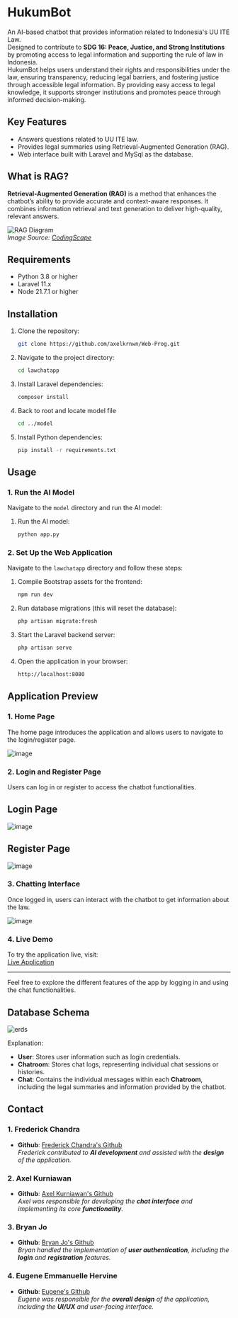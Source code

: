# HukumBot
An AI-based chatbot that provides information related to Indonesia's UU ITE Law.  
Designed to contribute to **SDG 16: Peace, Justice, and Strong Institutions** by promoting access to legal information and supporting the rule of law in Indonesia.  
HukumBot helps users understand their rights and responsibilities under the law, ensuring transparency, reducing legal barriers, and fostering justice through accessible legal information. By providing easy access to legal knowledge, it supports stronger institutions and promotes peace through informed decision-making.

## Key Features
- Answers questions related to UU ITE law.
- Provides legal summaries using Retrieval-Augmented Generation (RAG).
- Web interface built with Laravel and MySql as the database.

## What is RAG?
**Retrieval-Augmented Generation (RAG)** is a method that enhances the chatbot’s ability to provide accurate and context-aware responses. It combines information retrieval and text generation to deliver high-quality, relevant answers.

![RAG Diagram](https://github.com/user-attachments/assets/1d83e588-ae85-4a13-9abe-c25483bc5154)  
*Image Source: [CodingScape](https://codingscape.com/blog/rag-101-what-is-rag-and-why-does-it-matter)*

## Requirements
  - Python 3.8 or higher
  - Laravel 11.x
  - Node 21.7.1 or higher

## Installation

1. Clone the repository:
   ```bash
   git clone https://github.com/axelkrnwn/Web-Prog.git

2. Navigate to the project directory:
   ```bash
   cd lawchatapp

3. Install Laravel dependencies:
   ```bash
   composer install

4. Back to root and locate model file
   ```bash
   cd ../model

5. Install Python dependencies:
   ```bash
   pip install -r requirements.txt

## Usage

### 1. Run the AI Model

Navigate to the `model` directory and run the AI model:

1. Run the AI model:
   ```bash
   python app.py

### 2. Set Up the Web Application

Navigate to the `lawchatapp` directory and follow these steps:

1. Compile Bootstrap assets for the frontend:
   ```bash
   npm run dev
   
2. Run database migrations (this will reset the database):
   ```bash
   php artisan migrate:fresh

3. Start the Laravel backend server:
   ```bash
   php artisan serve

4. Open the application in your browser:
   ```bash
   http://localhost:8080

## Application Preview

### 1. **Home Page**

The home page introduces the application and allows users to navigate to the login/register page.

![image](https://github.com/user-attachments/assets/ff2332f3-811e-49ee-9e32-806ab326cb3f)

### 2. **Login and Register Page**

Users can log in or register to access the chatbot functionalities.

## Login Page
![image](https://github.com/user-attachments/assets/b3235798-ae1b-43d5-9af7-a53987faef28)

## Register Page
![image](https://github.com/user-attachments/assets/f4f626fc-068d-4940-8703-4b4b94310852)

### 3. **Chatting Interface**

Once logged in, users can interact with the chatbot to get information about the law.

![image](https://github.com/user-attachments/assets/1752e721-136c-48c5-97d9-5005bce4c2d1)


### 4. **Live Demo**

To try the application live, visit:  
[Live Application](https://lawchat-temp-three.vercel.app/)

---

Feel free to explore the different features of the app by logging in and using the chat functionalities.

## Database Schema

![erds](https://github.com/user-attachments/assets/d3f67bf7-a1e9-40b2-8e10-d68990bbe60b)

Explanation:
- **User**: Stores user information such as login credentials.
- **Chatroom**: Stores chat logs, representing individual chat sessions or histories.
- **Chat**: Contains the individual messages within each **Chatroom**, including the legal summaries and information provided by the chatbot.

## Contact

### 1. Frederick Chandra
- **Github**: [Frederick Chandra's Github](https://github.com/frederick542)  
  *Frederick contributed to **AI development** and assisted with the **design** of the application.*

### 2. Axel Kurniawan
- **Github**: [Axel Kurniawan's Github](https://github.com/axelkrnwn)  
  *Axel was responsible for developing the **chat interface** and implementing its core **functionality**.*

### 3. Bryan Jo
- **Github**: [Bryan Jo's Github](https://github.com/brynnjoo)  
  *Bryan handled the implementation of **user authentication**, including the **login** and **registration** features.*

### 4. Eugene Emmanuelle Hervine
- **Github**: [Eugene's Github](https://github.com/EugeneHervine)  
  *Eugene was responsible for the **overall design** of the application, including the **UI/UX** and user-facing interface.*


